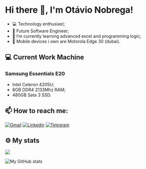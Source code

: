 # Hi there 👋, I'm Otávio Nobrega!

- 💻 Technology enthusiast;
- 🔭 Future Software Engineer;
- 🌱 I’m currently learning advanced excel and programming logic;
- 📱 Mobile devices i own are Motorola Edge 30 (dubai).

## 💻 Current Work Machine
### Samsung Essentials E20
- Intel Celeron 4205U;
- 8GB DDR4 2133Mhz RAM;
- 480GB Sata 3 SSD.

## 📫 How to reach me:
[![Gmail](https://img.shields.io/badge/Gmail-D14836?style=for-the-badge&logo=gmail&logoColor=FFFFFF&label=)](mailto:otavio.nobregadas@gmail.com)
[![Linkedin](https://img.shields.io/badge/linkedin-%231E77B5.svg?&style=for-the-badge&logo=linkedin&logoColor=FFFFFF&label=)](https://linkedin.com/in/otávio-nobrega-800b85293/)
[![Telegram](https://img.shields.io/badge/Telegram-2CA5E0.svg?style=for-the-badge&logo=telegram&logoColor=FFFFFF&label=)](https://t.me/nobregaX)

## ⚙️ My stats
<img src="https://komarev.com/ghpvc/?username=nobregaX">

![My GitHub stats](https://github-readme-stats.vercel.app/api?username=nobregaX&show_icons=true&theme=transparent)
